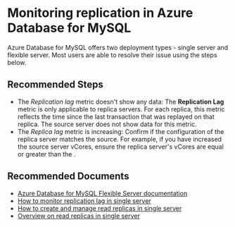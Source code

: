 <properties
    pageTitle="Monitoring replication in Azure Database for MySQL"
    description="Monitoring replication in Azure Database for MySQL"
    service="microsoft.dbformysql"
    resource="servers"
    authors="ambhatna"
    ms.author="ambhatna"
    displayOrder="360"
    selfHelpType="generic"
    supportTopicIds="32640068"
    resourceTags="servers, databases"
    productPesIds="16221"
    cloudEnvironments="public, Fairfax, usnat, ussec"
    articleId="ccea334d-5029-4671-beaa-55c0c3e21523"
	ownershipId="AzureData_AzureDatabaseforMySQL"
/>

# Monitoring replication in Azure Database for MySQL

Azure Database for MySQL offers two deployment types - single server and flexible server. Most users are able to resolve their issue using the steps below.

## **Recommended Steps**

* The *Replication lag* metric doesn't show any data: The **Replication Lag** metric is only applicable to replica servers. For each replica, this metric reflects the time since the last transaction that was replayed on that replica. The source server does not show data for this metric.
* The *Replica lag* metric is increasing: Confirm if the configuration of the replica server matches the source. For example, if you have increased the source server vCores, ensure the replica server's vCores are equal or greater than the  .

## **Recommended Documents**

* [Azure Database for MySQL Flexible Server documentation](https://docs.microsoft.com/azure/mysql/flexible-server)
* [How to monitor replication lag in single server](https://docs.microsoft.com/azure/mysql/howto-read-replicas-portal#monitor-replication)
* [How to create and manage read replicas in single server](https://docs.microsoft.com/azure/mysql/howto-read-replicas-portal)
* [Overview on read replicas in single server](https://docs.microsoft.com/azure/mysql/concepts-read-replicas)
